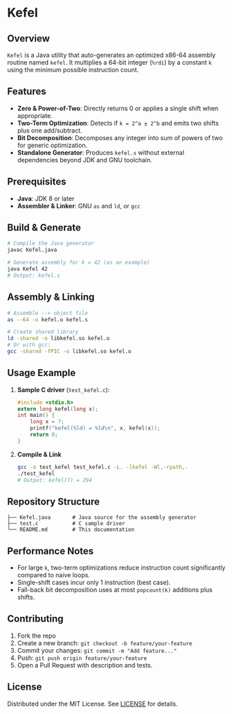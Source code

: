 # Kefel

## Overview

`Kefel` is a Java utility that auto-generates an optimized x86-64 assembly routine named `kefel`. It multiplies a 64-bit integer (`%rdi`) by a constant `k` using the minimum possible instruction count.

## Features

* **Zero & Power-of-Two**: Directly returns 0 or applies a single shift when appropriate.
* **Two-Term Optimization**: Detects if `k = 2^a ± 2^b` and emits two shifts plus one add/subtract.
* **Bit Decomposition**: Decomposes any integer into sum of powers of two for generic optimization.
* **Standalone Generator**: Produces `kefel.s` without external dependencies beyond JDK and GNU toolchain.

## Prerequisites

* **Java**: JDK 8 or later
* **Assembler & Linker**: GNU `as` and `ld`, or `gcc`

## Build & Generate

```bash
# Compile the Java generator
javac Kefel.java

# Generate assembly for k = 42 (as an example)
java Kefel 42
# Output: kefel.s
```

## Assembly & Linking

```bash
# Assemble --> object file
as --64 -o kefel.o kefel.s

# Create shared library
ld -shared -o libkefel.so kefel.o
# Or with gcc:
gcc -shared -fPIC -o libkefel.so kefel.o
```

## Usage Example

1. **Sample C driver** (`test_kefel.c`):

   ```c
   #include <stdio.h>
   extern long kefel(long x);
   int main() {
       long x = 7;
       printf("kefel(%ld) = %ld\n", x, kefel(x));
       return 0;
   }
   ```
2. **Compile & Link**

   ```bash
   gcc -o test_kefel test_kefel.c -L. -lkefel -Wl,-rpath,.
   ./test_kefel
   # Output: kefel(7) = 294
   ```

## Repository Structure

```
├── Kefel.java       # Java source for the assembly generator
├── test.c           # C sample driver
└── README.md        # This documentation
```

## Performance Notes

* For large `k`, two-term optimizations reduce instruction count significantly compared to naive loops.
* Single-shift cases incur only 1 instruction (best case).
* Fall-back bit decomposition uses at most `popcount(k)` additions plus shifts.

## Contributing

1. Fork the repo
2. Create a new branch: `git checkout -b feature/your-feature`
3. Commit your changes: `git commit -m "Add feature..."`
4. Push: `git push origin feature/your-feature`
5. Open a Pull Request with description and tests.

## License

Distributed under the MIT License. See [LICENSE](LICENSE) for details.
